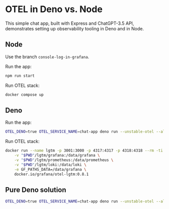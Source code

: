 # OTEL in Deno vs. Node

This simple chat app, built with Express and ChatGPT-3.5 API, demonstrates
setting up observability tooling in Deno and in Node.

## Node

Use the branch `console-log-in-grafana`.

Run the app:

```bash
npm run start
```

Run OTEL stack:

```bash
docker compose up
```

## Deno

Run the app:

```bash
OTEL_DENO=true OTEL_SERVICE_NAME=chat-app deno run --unstable-otel --allow-net --allow-read --allow-env server.js
```

Run OTEL stack:

```bash
docker run --name lgtm -p 3001:3000 -p 4317:4317 -p 4318:4318 --rm -ti \
    -v "$PWD"/lgtm/grafana:/data/grafana \
    -v "$PWD"/lgtm/prometheus:/data/prometheus \
    -v "$PWD"/lgtm/loki:/data/loki \
    -e GF_PATHS_DATA=/data/grafana \
    docker.io/grafana/otel-lgtm:0.8.1
```

## Pure Deno solution

```bash
OTEL_DENO=true OTEL_SERVICE_NAME=chat-app deno run --unstable-otel --allow-net --allow-read --allow-env --env-file main.ts
```